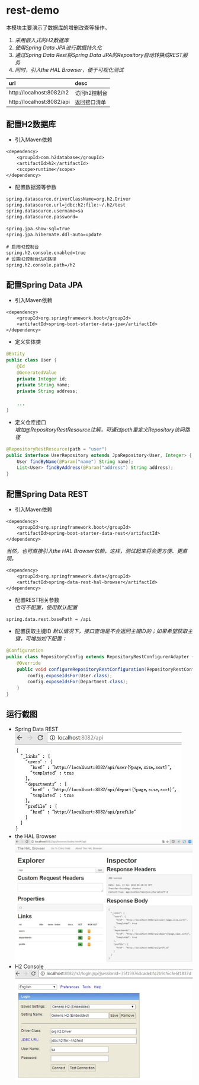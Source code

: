 # rest-demo  
本模块主要演示了数据库的增删改查等操作。  
1. _采用嵌入式的H2数据库_  
2. _使用Spring Data JPA进行数据持久化_  
3. _通过Spring Data Rest将Spring Data JPA的Repository自动转换成REST服务_  
4. _同时，引入the HAL Browser，便于可视化测试_  

|url|desc|  
|:---|:---|   
|http://localhost:8082/h2|访问h2控制台|  
|http://localhost:8082/api|返回接口清单|  

## 配置H2数据库

* 引入Maven依赖  
``` maven
<dependency>
	<groupId>com.h2database</groupId>
	<artifactId>h2</artifactId>
	<scope>runtime</scope>
</dependency>
```

* 配置数据源等参数  
``` properties
spring.datasource.driverClassName=org.h2.Driver
spring.datasource.url=jdbc:h2:file:~/.h2/test
spring.datasource.username=sa
spring.datasource.password=

spring.jpa.show-sql=true
spring.jpa.hibernate.ddl-auto=update

# 启用H2控制台
spring.h2.console.enabled=true
# 设置H2控制台访问路径
spring.h2.console.path=/h2
```

## 配置Spring Data JPA  

* 引入Maven依赖    
``` maven
<dependency>
	<groupId>org.springframework.boot</groupId>
	<artifactId>spring-boot-starter-data-jpa</artifactId>
</dependency>
```

* 定义实体类
``` java
@Entity
public class User {	
	@Id
	@GeneratedValue
	private Integer id;	
	private String name;
	private String address;
	
	...
}
```

* 定义仓库接口  
_增加@RepositoryRestResource注解，可通过path重定义Repository访问路径_  
``` java
@RepositoryRestResource(path = "user")
public interface UserRepository extends JpaRepository<User, Integer> {	
	User findByName(@Param("name") String name);	
	List<User> findByAddress(@Param("address") String address);	
}
```

## 配置Spring Data REST  

* 引入Maven依赖    
``` maven
<dependency>
	<groupId>org.springframework.boot</groupId>
	<artifactId>spring-boot-starter-data-rest</artifactId>
</dependency>
```

_当然，也可直接引入the HAL Browser依赖，这样，测试起来将会更方便、更直观。_  
``` maven
<dependency>
	<groupId>org.springframework.data</groupId>
	<artifactId>spring-data-rest-hal-browser</artifactId>
</dependency>
```

* 配置REST相关参数  
_也可不配置，使用默认配置_  
``` properties
spring.data.rest.basePath = /api
```

* 配置获取主键ID
_默认情况下，接口查询是不会返回主键ID的；如果希望获取主键，可增加如下配置：_  
``` java
@Configuration
public class RepositoryConfig extends RepositoryRestConfigurerAdapter {
	@Override
	public void configureRepositoryRestConfiguration(RepositoryRestConfiguration config) {
		config.exposeIdsFor(User.class);
		config.exposeIdsFor(Department.class);
	}
}
```

## 运行截图
* Spring Data REST  
![Spring Data REST](images/rest.jpg)  
* the HAL Browser  
![the HAL Browser](images/hal.jpg)  
* H2 Console  
![H2 Console](images/h2-console.jpg)  